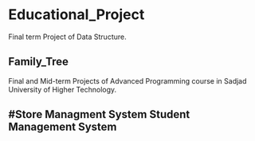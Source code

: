 # Educational_Project

Final term Project of Data Structure.

Family_Tree
----------------------------------------
Final and Mid-term Projects of Advanced Programming course in Sadjad University of Higher Technology.

#Store Managment System
Student Management System
----------------------------------------
